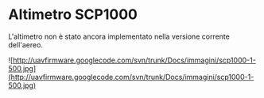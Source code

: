 # Altimetro SCP1000 #

L'altimetro non è stato ancora implementato nella versione corrente dell'aereo.

![http://uavfirmware.googlecode.com/svn/trunk/Docs/immagini/scp1000-1-500.jpg](http://uavfirmware.googlecode.com/svn/trunk/Docs/immagini/scp1000-1-500.jpg)